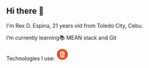 ## Hi there 👋

I'm Rex D. Espina, 21 years old from Toledo City, Cebu.

I’m currently learning📚 MEAN stack and Git

Technologies I use:
  ![My Logo](html-logo.png)

<!--
**Rexenpai-cmd/Rexenpai-cmd** is a ✨ _special_ ✨ repository because its `README.md` (this file) appears on your GitHub profile.

Here are some ideas to get you started:

- 🔭 I’m currently working on ...
- 🌱 I’m currently learning ...
- 👯 I’m looking to collaborate on ...
- 🤔 I’m looking for help with ...
- 💬 Ask me about ...
- 📫 How to reach me: ...
- 😄 Pronouns: ...
- ⚡ Fun fact: ...
-->
